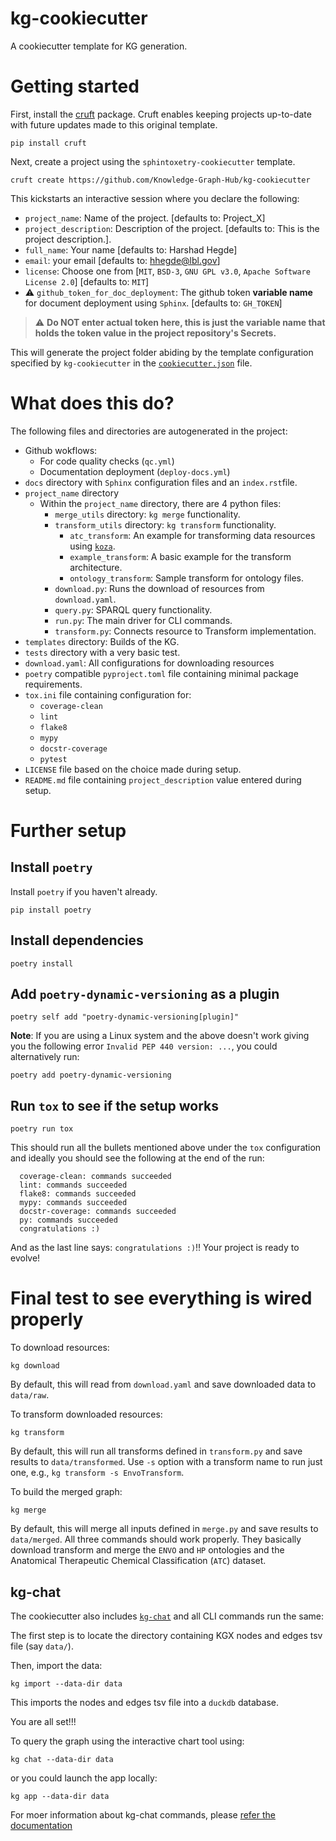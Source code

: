 # kg-cookiecutter
A cookiecutter template for KG generation.

# Getting started

First, install the [cruft](https://github.com/cruft/cruft) package. Cruft enables keeping projects up-to-date with future updates made to this original template.

```
pip install cruft
```

Next, create a project using the `sphintoxetry-cookiecutter` template.
```
cruft create https://github.com/Knowledge-Graph-Hub/kg-cookiecutter
```

This kickstarts an interactive session where you declare the following:
 - `project_name`: Name of the project. [defaults to: Project_X]
 - `project_description`: Description of the project. [defaults to: This is the project description.].
 - `full_name`: Your name [defaults to: Harshad Hegde]
 - `email`: your email [defaults to: hhegde@lbl.gov]
 - `license`: Choose one from [`MIT`, `BSD-3`, `GNU GPL v3.0`, `Apache Software License 2.0`] [defaults to: `MIT`]
 - ⚠️ `github_token_for_doc_deployment`: The github token **variable name** for document deployment using `Sphinx`. [defaults to: `GH_TOKEN`]
 
 > :warning: **Do NOT enter actual token here, this is just the variable name that holds the token value in the project repository's Secrets.**

This will generate the project folder abiding by the template configuration specified by `kg-cookiecutter` in the [`cookiecutter.json`](https://github.com/Knowledge-Graph-Hub/kg-cookiecutter/blob/main/cookiecutter.json) file. 

# What does this do?

The following files and directories are autogenerated in the project:

 - Github wokflows:
   - For code quality checks (`qc.yml`)
   - Documentation deployment (`deploy-docs.yml`)
 - `docs` directory with `Sphinx` configuration files and an `index.rst`file.
 - `project_name` directory
   - Within the `project_name` directory, there are 4 python files:
     - `merge_utils` directory: `kg merge` functionality.
     - `transform_utils` directory: `kg transform` functionality.
       - `atc_transform`: An example for transforming data resources using [`koza`](https://github.com/monarch-initiative/koza).
       - `example_transform`: A basic example for the transform architecture.
       - `ontology_transform`: Sample transform for ontology files.
     - `download.py`: Runs the download of resources from `download.yaml`.
     - `query.py`: SPARQL query functionality.
     - `run.py`: The main driver for CLI commands.
     - `transform.py`: Connects resource to Transform implementation.
 - `templates` directory: Builds of the KG.
 - `tests` directory with a very basic test.
 - `download.yaml`: All configurations for downloading resources
 - `poetry` compatible `pyproject.toml` file containing minimal package requirements.
 - `tox.ini` file containing configuration for:
   -  `coverage-clean`
   -  `lint`
   -  `flake8`
   -  `mypy`
   -  `docstr-coverage`
   -  `pytest`
- `LICENSE` file based on the choice made during setup. 
- `README.md` file containing `project_description` value entered during setup.

# Further setup

## Install `poetry`
Install `poetry` if you haven't already.
```shell
pip install poetry
```
## Install dependencies
```shell
poetry install
```

## Add `poetry-dynamic-versioning` as a plugin
```shell
poetry self add "poetry-dynamic-versioning[plugin]"
```

**Note**: If you are using a Linux system and the above doesn't work giving you the following error `Invalid PEP 440 version: ...`, you could alternatively run:
```
poetry add poetry-dynamic-versioning
```

## Run `tox` to see if the setup works
```
poetry run tox
```

This should run all the bullets mentioned above under the `tox` configuration and ideally you should see the following at the end of the run:
```shell
  coverage-clean: commands succeeded
  lint: commands succeeded
  flake8: commands succeeded
  mypy: commands succeeded
  docstr-coverage: commands succeeded
  py: commands succeeded
  congratulations :)
```

And as the last line says: `congratulations :)`!! Your project is ready to evolve!

# Final test to see everything is wired properly
To download resources:

```shell
kg download
```

By default, this will read from `download.yaml` and save downloaded data to `data/raw`.

To transform downloaded resources:

```shell
kg transform
```

By default, this will run all transforms defined in `transform.py` and save results to `data/transformed`.  Use `-s` option with a transform name to run just one, e.g., `kg transform -s EnvoTransform`.

To build the merged graph:

```shell
kg merge
```

By default, this will merge all inputs defined in `merge.py` and save results to `data/merged`. All three commands should work properly. They basically download transform and merge the `ENVO` and `HP` ontologies and the Anatomical Therapeutic Chemical Classification (`ATC`) dataset.

kg-chat
-------
The cookiecutter also includes [`kg-chat`](https://github.com/Knowledge-Graph-Hub/kg-chat) and all CLI commands run the same:

The first step is to locate the directory containing KGX nodes and edges tsv file (say `data/`).

Then, import the data:

```shell
kg import --data-dir data
```
This imports the nodes and edges tsv file into a `duckdb` database.

You are all set!!!

To query the graph using the interactive chart tool using:

```shell
kg chat --data-dir data
```

or you could launch the app locally:
```shell
kg app --data-dir data
```

For moer information about kg-chat commands, please [refer the documentation](https://kghub.org/kg-chat/)